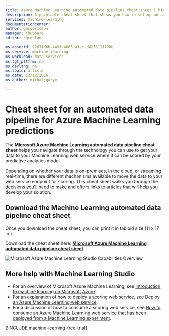 ```yaml
---
title: Azure Machine Learning automated data pipeline cheat sheet | Microsoft Docs
description: A printable cheat sheet that shows you how to set up an automated data pipeline to your Azure Machine Learning web service whether your data is on-premise, streaming, in Azure, or in a third-party cloud service.
services: machine-learning
documentationcenter: ''
author: garyericson
manager: jhubbard
editor: cgronlun

ms.assetid: 22674d6b-4491-4805-a3ac-d423611177bb
ms.service: machine-learning
ms.workload: data-services
ms.tgt_pltfrm: na
ms.devlang: na
ms.topic: article
ms.date: 12/12/2016
ms.author: mithal;garye

---
```

# Cheat sheet for an automated data pipeline for Azure Machine Learning predictions
The **Microsoft Azure Machine Learning automated data pipeline cheat sheet** helps you navigate through the
technology you can use to get your data to your Machine Learning web service where it can be scored by your predictive analytics model.

Depending on whether your data is on-premises, in the cloud, or streaming real-time, there are different mechanisms available to move the data to your web service endpoint for scoring.
This cheat sheet walks you through the decisions you'll need to make and offers links to articles that will help you develop your solution.

## Download the Machine Learning automated data pipeline cheat sheet
Once you download the cheat sheet, you can print it in tabloid size (11 x 17 in.).

Download the cheat sheet here: **[Microsoft Azure Machine Learning automated data pipeline cheat sheet](http://download.microsoft.com/download/C/C/7/CC726F8B-2E6F-4C20-9B6F-AFBEE8253023/microsoft-machine-learning-operationalization-cheat-sheet_v1.pdf)**

![Microsoft Azure Machine Learning Studio Capabilities Overview][op-cheat-sheet]

[op-cheat-sheet]: ./media/machine-learning-automated-data-pipeline-cheat-sheet/machine-learning-automated-data-pipeline-cheat-sheet_v1.1.png


## More help with Machine Learning Studio
* For an overview of Microsoft Azure Machine Learning, see [Introduction to machine learning on Microsoft Azure](machine-learning-what-is-machine-learning.md).
* For an explanation of how to deploy a scoring web service, see [Deploy an Azure Machine Learning web service](machine-learning-publish-a-machine-learning-web-service.md).
* For a discussion of how to consume a scoring web service, see [How to consume an Azure Machine Learning web service that has been deployed from a Machine Learning experiment](machine-learning-consume-web-services.md).

[!INCLUDE [machine-learning-free-trial](../../includes/machine-learning-free-trial.md)]

